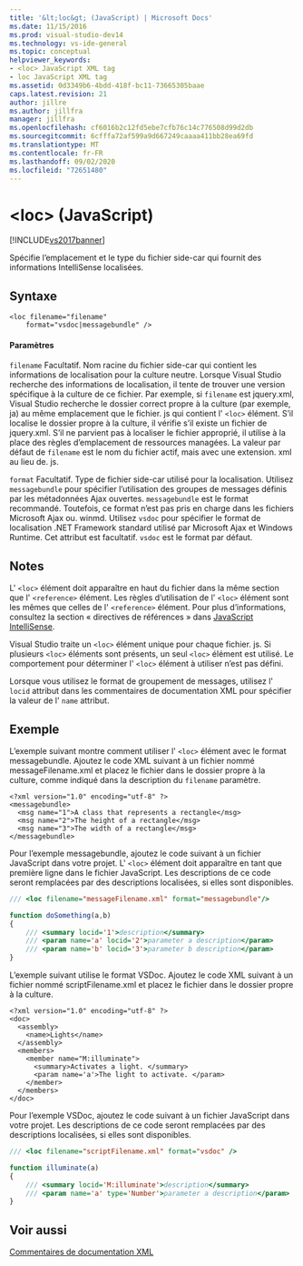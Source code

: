```yaml
---
title: '&lt;loc&gt; (JavaScript) | Microsoft Docs'
ms.date: 11/15/2016
ms.prod: visual-studio-dev14
ms.technology: vs-ide-general
ms.topic: conceptual
helpviewer_keywords:
- <loc> JavaScript XML tag
- loc JavaScript XML tag
ms.assetid: 0d3349b6-4bdd-418f-bc11-73665305baae
caps.latest.revision: 21
author: jillre
ms.author: jillfra
manager: jillfra
ms.openlocfilehash: cf6016b2c12fd5ebe7cfb76c14c776508d99d2db
ms.sourcegitcommit: 6cfffa72af599a9d667249caaaa411bb28ea69fd
ms.translationtype: MT
ms.contentlocale: fr-FR
ms.lasthandoff: 09/02/2020
ms.locfileid: "72651480"
---
```

# <a name="ltlocgt-javascript"></a>&lt;loc&gt; (JavaScript)
[!INCLUDE[vs2017banner](../includes/vs2017banner.md)]

Spécifie l’emplacement et le type du fichier side-car qui fournit des informations IntelliSense localisées.

## <a name="syntax"></a>Syntaxe

```
<loc filename="filename"
    format="vsdoc|messagebundle" />
```

#### <a name="parameters"></a>Paramètres
 `filename` Facultatif. Nom racine du fichier side-car qui contient les informations de localisation pour la culture neutre. Lorsque Visual Studio recherche des informations de localisation, il tente de trouver une version spécifique à la culture de ce fichier. Par exemple, si `filename` est jquery.xml, Visual Studio recherche le dossier correct propre à la culture (par exemple, ja) au même emplacement que le fichier. js qui contient l' `<loc>` élément. S’il localise le dossier propre à la culture, il vérifie s’il existe un fichier de jquery.xml. S’il ne parvient pas à localiser le fichier approprié, il utilise à la place des règles d’emplacement de ressources managées. La valeur par défaut de `filename` est le nom du fichier actif, mais avec une extension. xml au lieu de. js.

 `format` Facultatif. Type de fichier side-car utilisé pour la localisation. Utilisez `messagebundle` pour spécifier l’utilisation des groupes de messages définis par les métadonnées Ajax ouvertes. `messagebundle` est le format recommandé. Toutefois, ce format n’est pas pris en charge dans les fichiers Microsoft Ajax ou. winmd. Utilisez `vsdoc` pour spécifier le format de localisation .NET Framework standard utilisé par Microsoft Ajax et Windows Runtime. Cet attribut est facultatif. `vsdoc` est le format par défaut.

## <a name="remarks"></a>Notes
 L' `<loc>` élément doit apparaître en haut du fichier dans la même section que l' `<reference>` élément. Les règles d’utilisation de l' `<loc>` élément sont les mêmes que celles de l' `<reference>` élément. Pour plus d’informations, consultez la section « directives de références » dans [JavaScript IntelliSense](../ide/javascript-intellisense.md).

 Visual Studio traite un `<loc>` élément unique pour chaque fichier. js. Si plusieurs `<loc>` éléments sont présents, un seul `<loc>` élément est utilisé. Le comportement pour déterminer l' `<loc>` élément à utiliser n’est pas défini.

 Lorsque vous utilisez le format de groupement de messages, utilisez l' `locid` attribut dans les commentaires de documentation XML pour spécifier la valeur de l' `name` attribut.

## <a name="example"></a>Exemple
 L’exemple suivant montre comment utiliser l' `<loc>` élément avec le format messagebundle. Ajoutez le code XML suivant à un fichier nommé messageFilename.xml et placez le fichier dans le dossier propre à la culture, comme indiqué dans la description du `filename` paramètre.

```
<?xml version="1.0" encoding="utf-8" ?>
<messagebundle>
  <msg name="1">A class that represents a rectangle</msg>
  <msg name="2">The height of a rectangle</msg>
  <msg name="3">The width of a rectangle</msg>
</messagebundle>

```

 Pour l’exemple messagebundle, ajoutez le code suivant à un fichier JavaScript dans votre projet. L' `<loc>` élément doit apparaître en tant que première ligne dans le fichier JavaScript. Les descriptions de ce code seront remplacées par des descriptions localisées, si elles sont disponibles.

```javascript
/// <loc filename="messageFilename.xml" format="messagebundle"/>

function doSomething(a,b)
{
    /// <summary locid='1'>description</summary>
    /// <param name='a' locid='2'>parameter a description</param>
    /// <param name='b' locid='3'>parameter b description</param>
}

```

 L’exemple suivant utilise le format VSDoc. Ajoutez le code XML suivant à un fichier nommé scriptFilename.xml et placez le fichier dans le dossier propre à la culture.

```
<?xml version="1.0" encoding="utf-8" ?>
<doc>
  <assembly>
    <name>Lights</name>
  </assembly>
  <members>
    <member name="M:illuminate">
      <summary>Activates a light. </summary>
      <param name='a'>The light to activate. </param>
    </member>
  </members>
</doc>

```

 Pour l’exemple VSDoc, ajoutez le code suivant à un fichier JavaScript dans votre projet. Les descriptions de ce code seront remplacées par des descriptions localisées, si elles sont disponibles.

```javascript
/// <loc filename="scriptFilename.xml" format="vsdoc" />

function illuminate(a)
{
    /// <summary locid='M:illuminate'>description</summary>
    /// <param name='a' type='Number'>parameter a description</param>
}

```

## <a name="see-also"></a>Voir aussi
 [Commentaires de documentation XML](../ide/xml-documentation-comments-javascript.md)
